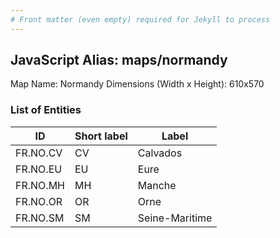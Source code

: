 ```yaml
---
# Front matter (even empty) required for Jekyll to process
---
```


## JavaScript Alias: maps/normandy

Map Name: Normandy
Dimensions (Width x Height): 610x570





### List of Entities

ID | Short label | Label
---|---|---|
FR.NO.CV|CV|Calvados
FR.NO.EU|EU|Eure
FR.NO.MH|MH|Manche
FR.NO.OR|OR|Orne
FR.NO.SM|SM|Seine-Maritime